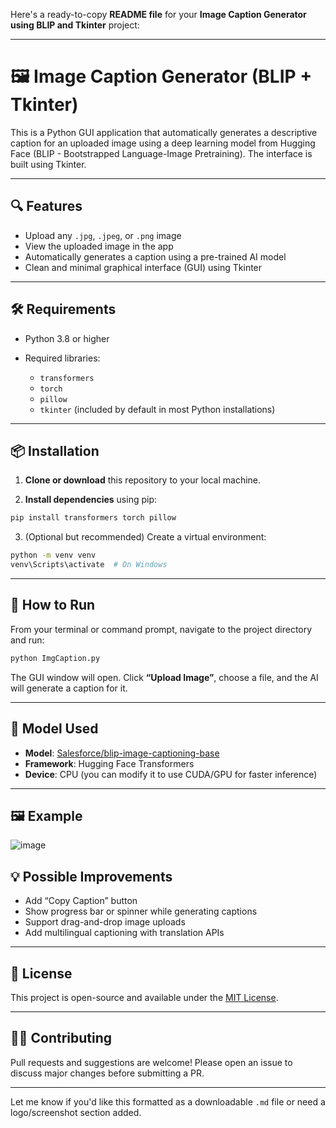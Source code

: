Here's a ready-to-copy **README file** for your **Image Caption Generator using BLIP and Tkinter** project:

---

# 🖼️ Image Caption Generator (BLIP + Tkinter)

This is a Python GUI application that automatically generates a descriptive caption for an uploaded image using a deep learning model from Hugging Face (BLIP - Bootstrapped Language-Image Pretraining). The interface is built using Tkinter.

---

## 🔍 Features

* Upload any `.jpg`, `.jpeg`, or `.png` image
* View the uploaded image in the app
* Automatically generates a caption using a pre-trained AI model
* Clean and minimal graphical interface (GUI) using Tkinter

---

## 🛠️ Requirements

* Python 3.8 or higher
* Required libraries:

  * `transformers`
  * `torch`
  * `pillow`
  * `tkinter` (included by default in most Python installations)

---

## 📦 Installation

1. **Clone or download** this repository to your local machine.

2. **Install dependencies** using pip:

```bash
pip install transformers torch pillow
```

3. (Optional but recommended) Create a virtual environment:

```bash
python -m venv venv
venv\Scripts\activate  # On Windows
```

---

## 🚀 How to Run

From your terminal or command prompt, navigate to the project directory and run:

```bash
python ImgCaption.py
```

The GUI window will open. Click **“Upload Image”**, choose a file, and the AI will generate a caption for it.

---

## 🧠 Model Used

* **Model**: [Salesforce/blip-image-captioning-base](https://huggingface.co/Salesforce/blip-image-captioning-base)
* **Framework**: Hugging Face Transformers
* **Device**: CPU (you can modify it to use CUDA/GPU for faster inference)

---

## 🖼️ Example

![image](https://github.com/user-attachments/assets/533f4b8d-33f4-42f7-a75f-8d63b354d465)


## 💡 Possible Improvements

* Add “Copy Caption” button
* Show progress bar or spinner while generating captions
* Support drag-and-drop image uploads
* Add multilingual captioning with translation APIs

---

## 📝 License

This project is open-source and available under the [MIT License](LICENSE).

---

## 🙋‍♀️ Contributing

Pull requests and suggestions are welcome! Please open an issue to discuss major changes before submitting a PR.

---

Let me know if you'd like this formatted as a downloadable `.md` file or need a logo/screenshot section added.



